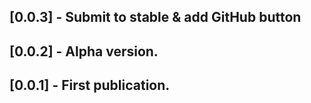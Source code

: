 ## [0.0.3] - Submit to stable & add GitHub button
## [0.0.2] - Alpha version.
## [0.0.1] - First publication.
